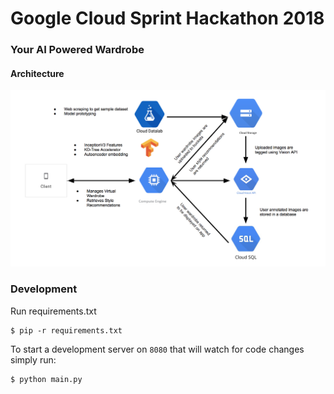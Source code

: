 # Google Cloud Sprint Hackathon 2018
### Your AI Powered Wardrobe

#### Architecture
![alt text](architecture/Architecture.png)

### Development

Run requirements.txt
```
$ pip -r requirements.txt
```

To start a development server on `8080` that will watch for code changes simply run:
```
$ python main.py
```
